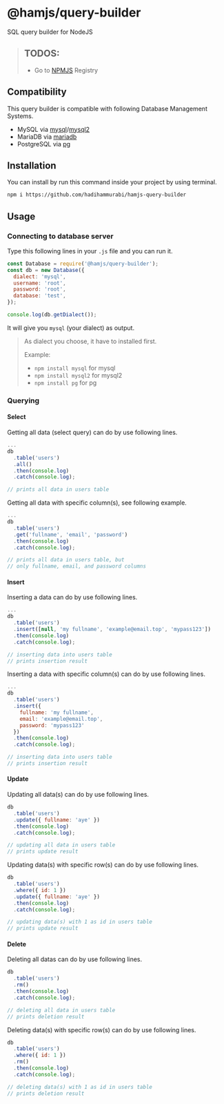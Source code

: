 # @hamjs/query-builder
SQL query builder for NodeJS

> ## TODOS:
> - Go to [NPMJS](https://npmjs.org) Registry

## Compatibility
This query builder is compatible with following Database Management Systems.
- MySQL via [mysql](https://www.npmjs.com/package/mysql)/[mysql2](https://www.npmjs.com/package/mysql2)
- MariaDB via [mariadb](https://www.npmjs.com/package/mariadb)
- PostgreSQL via [pg](https://www.npmjs.com/package/pg)

## Installation
You can install by run this command inside your project by using terminal.
```bash
npm i https://github.com/hadihammurabi/hamjs-query-builder
```

## Usage
### Connecting to database server
Type this following lines in your `.js` file and you can run it.
```javascript
const Database = require('@hamjs/query-builder');
const db = new Database({
  dialect: 'mysql',
  username: 'root',
  password: 'root',
  database: 'test',
});

console.log(db.getDialect());
```
It will give you `mysql` (your dialect) as output.

> As dialect you choose, it have to installed first.
>
> Example:
>  - `npm install mysql` for mysql
>  - `npm install mysql2` for mysql2
>  - `npm install pg` for pg

### Querying
#### Select
Getting all data (select query) can do by use following lines.
```javascript
...
db
  .table('users')
  .all()
  .then(console.log)
  .catch(console.log);

// prints all data in users table
```

Getting all data with specific column(s), see following example.
```javascript
...
db
  .table('users')
  .get('fullname', 'email', 'password')
  .then(console.log)
  .catch(console.log);

// prints all data in users table, but
// only fullname, email, and password columns
```

#### Insert
Inserting a data can do by use following lines.
```javascript
...
db
  .table('users')
  .insert([null, 'my fullname', 'example@email.top', 'mypass123'])
  .then(console.log)
  .catch(console.log);

// inserting data into users table
// prints insertion result
```

Inserting a data with specific column(s) can do by use following lines.
```javascript
...
db
  .table('users')
  .insert({
    fullname: 'my fullname',
    email: 'example@email.top',
    password: 'mypass123'
  })
  .then(console.log)
  .catch(console.log);

// inserting data into users table
// prints insertion result
```

#### Update
Updating all data(s) can do by use following lines.
```javascript
db
  .table('users')
  .update({ fullname: 'aye' })
  .then(console.log)
  .catch(console.log);

// updating all data in users table
// prints update result
```

Updating data(s) with specific row(s) can do by use following lines.
```javascript
db
  .table('users')
  .where({ id: 1 })
  .update({ fullname: 'aye' })
  .then(console.log)
  .catch(console.log);

// updating data(s) with 1 as id in users table
// prints update result
```

#### Delete
Deleting all datas can do by use following lines.
```javascript
db
  .table('users')
  .rm()
  .then(console.log)
  .catch(console.log);

// deleting all data in users table
// prints deletion result
```

Deleting data(s) with specific row(s) can do by use following lines.
```javascript
db
  .table('users')
  .where({ id: 1 })
  .rm()
  .then(console.log)
  .catch(console.log);

// deleting data(s) with 1 as id in users table
// prints deletion result
```
